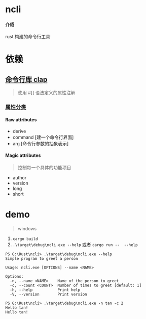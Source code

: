 # ncli

#### 介绍
rust 构建的命令行工具


# 依赖
## [命令行库 clap](https://docs.rs/clap/latest/clap/)
> 使用 #[] 语法定义的属性注解  

### [属性分类](https://docs.rs/clap/4.2.1/clap/_derive/index.html#terminology)
#### Raw attributes
> 
- derive
- command [建一个命令行界面]
- arg [命令行参数的抽象表示]


#### Magic attributes
>  控制每一个具体的功能项目
- author
- version
- long
- short

# demo 
> windows 
1. `cargo build`
2. `.\target\debug\ncli.exe --help` 或者 `cargo run --  --help` 
```shell
PS G:\Rust\ncli> .\target\debug\ncli.exe --help
Simple program to greet a person

Usage: ncli.exe [OPTIONS] --name <NAME>

Options:
  -n, --name <NAME>    Name of the person to greet
  -c, --count <COUNT>  Number of times to greet [default: 1]
  -h, --help           Print help
  -V, --version        Print version

```
```shell
PS G:\Rust\ncli> .\target\debug\ncli.exe -n tan -c 2
Hello tan!
Hello tan!

```